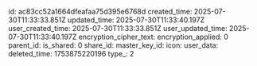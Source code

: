 

id: ac83cc52a1664dfeafaa75d395e6768d
created_time: 2025-07-30T11:33:33.851Z
updated_time: 2025-07-30T11:33:40.197Z
user_created_time: 2025-07-30T11:33:33.851Z
user_updated_time: 2025-07-30T11:33:40.197Z
encryption_cipher_text: 
encryption_applied: 0
parent_id: 
is_shared: 0
share_id: 
master_key_id: 
icon: 
user_data: 
deleted_time: 1753875220196
type_: 2
